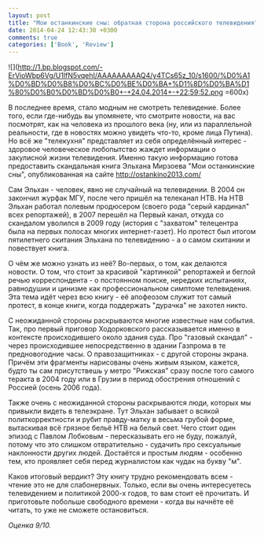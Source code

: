 ```yaml
---
layout: post
title: "Мои останкинские сны: обратная сторона российского телевидения"
date: 2014-04-24 12:43:30 +0300
comments: true
categories: ['Book', 'Review']
---
```

![](http://1.bp.blogspot.com/-ErVioWbp6Vg/U1lfN5vqehI/AAAAAAAAAQ4/y4TCs65z_10/s1600/%D0%A1%D0%BD%D0%B8%D0%BC%D0%BE%D0%BA+%D1%8D%D0%BA%D1%80%D0%B0%D0%BD%D0%B0+-+24.04.2014+-+22:59:52.png =600x)

В последнее время, стало модным не смотреть телевидение. Более того, если где-нибудь вы упомянете, что смотрите новости, на вас посмотрят, как на человека из прошлого века (ну, или из параллельной реальности, где в новостях можно увидеть что-то, кроме лица Путина). Но всё же "телекухня" представляет из себя определённый интерес - здоровое человеческое любопытство жаждет информации о закулисной жизни телевидения. Именно такую информацию готова предоставить скандальная книга Эльхана Мирзоева "Мои останкинские сны", опубликованная на сайте http://ostankino2013.com/

<!-- more -->
 
Сам Эльхан - человек, явно не случайный на телевидении. В 2004 он закончил журфак МГУ, после чего пришёл на телеканал НТВ. На НТВ Эльхан работал полевым продюсером (своего рода "серый кардинал" всех репортажей), в 2007 перешёл на Первый канал, откуда со скандалом уволился в 2009 году (история с "захватом" телецентра была на первых полосах многих интернет-газет). Но протест был итогом пятилетнего скитания Эльхана по телевидению - а о самом скитании и повествует книга.
 
О чём же можно узнать из неё? Во-первых, о том, как делаются новости.  О том, что стоит за красивой "картинкой" репортажей и беглой речью корреспондента - о постоянном поиске, нередких испытаниях, равнодушии и цинизме как профессиональном симптоме телевидения. Эта тема идёт через всю книгу - её апофеозом служит тот самый протест, в конце книги, когда поддержать "дурачка" не захотел никто.
 
С неожиданной стороны раскрываются многие известные нам события. Так, про первый приговор Ходорковского рассказывается именно в контексте происходившего около здания суда. Про "газовый скандал" - через происходившее непосредственно в здании Газпрома в те предновогодние часы. О правозащитниках - с другой стороны экрана. Причём эти фрагменты нарисованы очень живым языком, кажется, будто ты сам присутствешь у метро "Рижская" сразу после того самого теракта в 2004 году или в Грузии в период обострения отношений с Россией (осень 2006 года). 

Также очень с неожиданной стороны раскрываются люди, которых мы привыкли видеть в телеэкране. Тут Эльхан забывает о всякой политкорректности и рубит правду-матку в весьма грубой форме, вытаскивая всё грязное бельё НТВ на белый свет. Чего стоит один эпизод с Павлом Лобковым - пересказывать его не буду, пожалуй, потому что это слишком отвратительно - судачить про сексуальные наклонности других людей. Достаётся и простым людям - особенно тем, кто проявляет себя перед журналистом как чудак на букву "м". 

Каков итоговый вердикт? Эту книгу трудно рекомендовать всем - чтение это не для слабонервных. Только, если вы очень интересуетесь телевидением и политикой 2000-х годов, то вам стоит её прочитать. И приготовьте побольше свободного времени - когда вы начнёте её читать, то уже не сможете остановиться.

*Оценка 9/10.*

